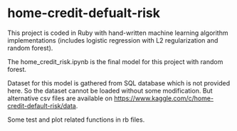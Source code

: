 # home-credit-defualt-risk

This project is coded in Ruby with hand-written machine learning algorithm implementations (includes logistic regression with L2 regularization and random forest).

The home_credit_risk.ipynb is the final model for this project with random forest.

Dataset for this model is gathered from SQL database which is not provided here. So the dataset cannot be loaded without some modification. But alternative csv files are available on https://www.kaggle.com/c/home-credit-default-risk/data. 

Some test and plot related functions in rb files.
